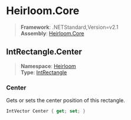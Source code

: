 # Heirloom.Core

> **Framework**: .NETStandard,Version=v2.1  
> **Assembly**: [Heirloom.Core][0]  

## IntRectangle.Center

> **Namespace**: [Heirloom][0]  
> **Type**: [IntRectangle][1]  

### Center

Gets or sets the center position of this rectangle.

```cs
IntVector Center { get; set; }
```

[0]: ../Heirloom.Core.md
[1]: Heirloom.IntRectangle.md
